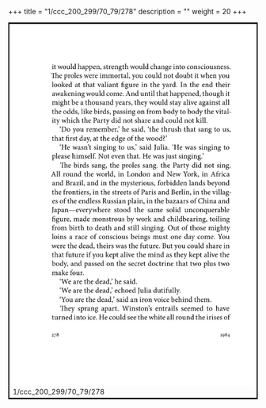 +++
title = "1/ccc_200_299/70_79/278"
description = ""
weight = 20
+++

<table style="border:2px solid black;max-width:800px;max-height:800px;" 
><tr><td><img class="center-fit-jpg"
src="/jpg_/out_jpg_1984__278.jpg"  >1/ccc_200_299/70_79/278</img></td></tr></table>